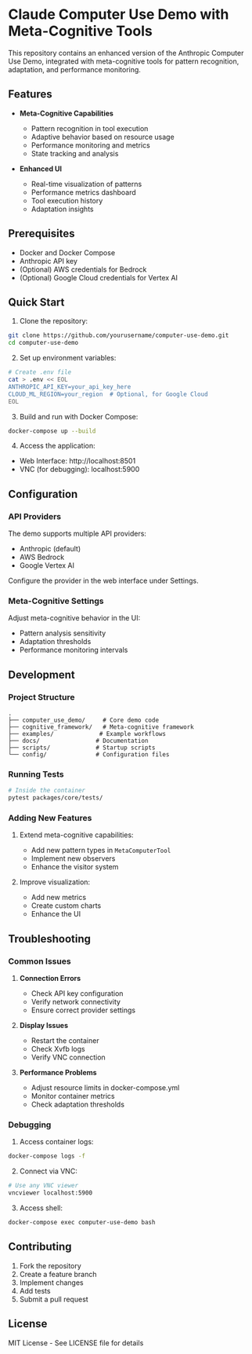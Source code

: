 # Claude Computer Use Demo with Meta-Cognitive Tools

This repository contains an enhanced version of the Anthropic Computer Use Demo, integrated with meta-cognitive tools for pattern recognition, adaptation, and performance monitoring.

## Features

- **Meta-Cognitive Capabilities**
  - Pattern recognition in tool execution
  - Adaptive behavior based on resource usage
  - Performance monitoring and metrics
  - State tracking and analysis

- **Enhanced UI**
  - Real-time visualization of patterns
  - Performance metrics dashboard
  - Tool execution history
  - Adaptation insights

## Prerequisites

- Docker and Docker Compose
- Anthropic API key
- (Optional) AWS credentials for Bedrock
- (Optional) Google Cloud credentials for Vertex AI

## Quick Start

1. Clone the repository:
```bash
git clone https://github.com/yourusername/computer-use-demo.git
cd computer-use-demo
```

2. Set up environment variables:
```bash
# Create .env file
cat > .env << EOL
ANTHROPIC_API_KEY=your_api_key_here
CLOUD_ML_REGION=your_region  # Optional, for Google Cloud
EOL
```

3. Build and run with Docker Compose:
```bash
docker-compose up --build
```

4. Access the application:
- Web Interface: http://localhost:8501
- VNC (for debugging): localhost:5900

## Configuration

### API Providers

The demo supports multiple API providers:
- Anthropic (default)
- AWS Bedrock
- Google Vertex AI

Configure the provider in the web interface under Settings.

### Meta-Cognitive Settings

Adjust meta-cognitive behavior in the UI:
- Pattern analysis sensitivity
- Adaptation thresholds
- Performance monitoring intervals

## Development

### Project Structure

```
.
├── computer_use_demo/     # Core demo code
├── cognitive_framework/   # Meta-cognitive framework
├── examples/             # Example workflows
├── docs/                # Documentation
├── scripts/             # Startup scripts
└── config/              # Configuration files
```

### Running Tests

```bash
# Inside the container
pytest packages/core/tests/
```

### Adding New Features

1. Extend meta-cognitive capabilities:
   - Add new pattern types in `MetaComputerTool`
   - Implement new observers
   - Enhance the visitor system

2. Improve visualization:
   - Add new metrics
   - Create custom charts
   - Enhance the UI

## Troubleshooting

### Common Issues

1. **Connection Errors**
   - Check API key configuration
   - Verify network connectivity
   - Ensure correct provider settings

2. **Display Issues**
   - Restart the container
   - Check Xvfb logs
   - Verify VNC connection

3. **Performance Problems**
   - Adjust resource limits in docker-compose.yml
   - Monitor container metrics
   - Check adaptation thresholds

### Debugging

1. Access container logs:
```bash
docker-compose logs -f
```

2. Connect via VNC:
```bash
# Use any VNC viewer
vncviewer localhost:5900
```

3. Access shell:
```bash
docker-compose exec computer-use-demo bash
```

## Contributing

1. Fork the repository
2. Create a feature branch
3. Implement changes
4. Add tests
5. Submit a pull request

## License

MIT License - See LICENSE file for details
